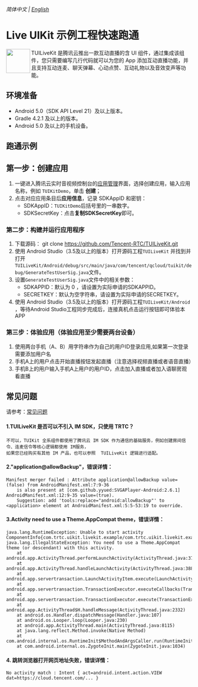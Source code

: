 _简体中文 | [English](README.md)_

# Live UIKit 示例工程快速跑通

<img src="https://qcloudimg.tencent-cloud.cn/raw/ec034fc6e4cf42cae579d32f5ab434a1.png" align="left" width=65 height=65>TUILiveKit 是腾讯云推出一款互动直播的含 UI 组件，通过集成该组件，您只需要编写几行代码就可以为您的 App 添加互动直播功能，并且支持互动连麦、聊天弹幕、心动点赞、互动礼物以及音效变声等功能。

## 环境准备

- Android 5.0（SDK API Level 21）及以上版本。
- Gradle 4.2.1 及以上的版本。
- Android 5.0 及以上的手机设备。

## 跑通示例

## 第一步：创建应用

1. 一键进入腾讯云实时音视频控制台的[应用管理](https://console.trtc.io/app)界面，选择创建应用，输入应用名称，例如 `TUIKitDemo`，单击 **创建**；
2. 点击对应应用条目后**应用信息**，记录 SDKAppID 和密钥：
   - SDKAppID：`TUIKitDemo`后括号里的一串数字。
   - SDKSecretKey：点击**复制SDKSecretKey**即可。
### 第二步：构建并运行应用程序
1. 下载源码：
   git clone https://github.com/Tencent-RTC/TUILiveKit.git
2. 使用 Android Studio（3.5及以上的版本）打开源码工程`TUILiveKit` 并找到并打开`TUILiveKit/Android/debug/src/main/java/com/tencent/qcloud/tuikit/debug/GenerateTestUserSig.java`文件。
3. 设置`GenerateTestUserSig.java`文件中的相关参数：
   <ul>
   <li>SDKAPPID：默认为 0 ，请设置为实际申请的SDKAPPID。</li>
   <li>SECRETKEY：默认为空字符串，请设置为实际申请的SECRETKEY。</li>
   </ul>
4. 使用 Android Studio（3.5及以上的版本）打开源码工程`TUILiveKit/Android `，等待Android Studio工程同步完成后，连接真机点击运行按钮即可体验本APP

### 第三步：体验应用（**体验应用至少需要两台设备**）
1. 使用两台手机（A、B）用字符串作为自己的用户ID登录应用,如果第一次登录需要添加用户名
2. 手机A上的用户点击开始直播按钮发起直播（注意选择视频直播或者语音直播）
3. 手机B上的用户输入手机A上用户的用户ID，点击加入直播或者加入语聊房观看直播

## 常见问题

请参考：[常见问题](https://www.tencentcloud.com/zh/document/product/647/60043)

#### 1.TUILiveKit 是否可以不引入 IM SDK，只使用 TRTC？
```
不可以，TUIKit 全系组件都使用了腾讯云 IM SDK 作为通信的基础服务，例如创建房间信令、连麦信令等核心逻辑都使用 IM服务，
如果您已经购买有其他 IM 产品，也可以参照  TUILiveKit 逻辑进行适配。
```

#### 2."application@allowBackup"，错误详情：
```
Manifest merger failed : Attribute application@allowBackup value=(false) from AndroidManifest.xml:7:9-36
	is also present at [com.github.yyued:SVGAPlayer-Android:2.6.1] AndroidManifest.xml:12:9-35 value=(true).
	Suggestion: add 'tools:replace="android:allowBackup"' to <application> element at AndroidManifest.xml:5:5-53:19 to override.
```

#### 3.Activity need to use a Theme.AppCompat theme，错误详情：
```
java.lang.RuntimeException: Unable to start activity ComponentInfo{com.trtc.uikit.livekit.example/com.trtc.uikit.livekit.example.login.LoginActivity}: 
java.lang.IllegalStateException: You need to use a Theme.AppCompat theme (or descendant) with this activity.
	at android.app.ActivityThread.performLaunchActivity(ActivityThread.java:3730)
	at android.app.ActivityThread.handleLaunchActivity(ActivityThread.java:3885)
	at android.app.servertransaction.LaunchActivityItem.execute(LaunchActivityItem.java:101)
	at android.app.servertransaction.TransactionExecutor.executeCallbacks(TransactionExecutor.java:135)
	at android.app.servertransaction.TransactionExecutor.execute(TransactionExecutor.java:95)
	at android.app.ActivityThread$H.handleMessage(ActivityThread.java:2332)
	at android.os.Handler.dispatchMessage(Handler.java:107)
	at android.os.Looper.loop(Looper.java:230)
	at android.app.ActivityThread.main(ActivityThread.java:8115)
	at java.lang.reflect.Method.invoke(Native Method)
	at com.android.internal.os.RuntimeInit$MethodAndArgsCaller.run(RuntimeInit.java:526)
	at com.android.internal.os.ZygoteInit.main(ZygoteInit.java:1034)
```

#### 4. 跳转浏览器打开网页地址失败，错误详情：
```
No activity match : Intent { act=android.intent.action.VIEW dat=https://cloud.tencent.com/... }
```